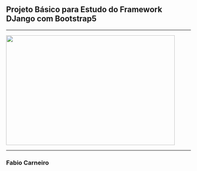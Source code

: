 
<p align="center">
    <h2>Projeto Básico para Estudo do Framework DJango com Bootstrap5</h2>
    <hr>
    <img  align="center" width="460" height="300" src="(https://raw.githubusercontent.com/fabioaacarneiro/django-bootstrap5-crud-basic/3b2d701b463de7199fa31da04f4cd2e1f6d865d6/img-git/img1.png)https://raw.githubusercontent.com/fabioaacarneiro/django-bootstrap5-crud-basic/3b2d701b463de7199fa31da04f4cd2e1f6d865d6/img-git/img1.png">
    <hr>
    <h3>Fabio Carneiro</h3>
</p>

